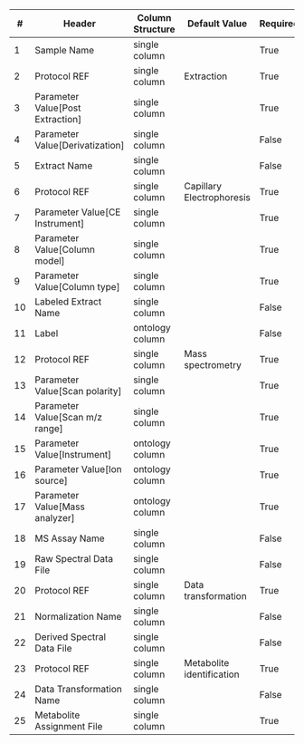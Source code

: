 | # |Header  | Column Structure  | Default Value  | Required | Min Length | Max Length |
|---|--------|-------------------|----------------|----------|------------|------------|
| 1 | Sample Name | single column |  | True | 1 | - |
| 2 | Protocol REF | single column | Extraction | True | - | - |
| 3 | Parameter Value[Post Extraction] | single column |  | True | - | - |
| 4 | Parameter Value[Derivatization] | single column |  | False | - | - |
| 5 | Extract Name | single column |  | False | - | - |
| 6 | Protocol REF | single column | Capillary Electrophoresis | True | - | - |
| 7 | Parameter Value[CE Instrument] | single column |  | True | 5 | - |
| 8 | Parameter Value[Column model] | single column |  | True | 1 | - |
| 9 | Parameter Value[Column type] | single column |  | True | 1 | - |
| 10 | Labeled Extract Name | single column |  | False | - | - |
| 11 | Label | ontology column |  | False | - | - |
| 12 | Protocol REF | single column | Mass spectrometry | True | - | - |
| 13 | Parameter Value[Scan polarity] | single column |  | True | 1 | - |
| 14 | Parameter Value[Scan m/z range] | single column |  | True | 1 | - |
| 15 | Parameter Value[Instrument] | ontology column |  | True | 1 | - |
| 16 | Parameter Value[Ion source] | ontology column |  | True | 1 | - |
| 17 | Parameter Value[Mass analyzer] | ontology column |  | True | 1 | - |
| 18 | MS Assay Name | single column |  | False | - | - |
| 19 | Raw Spectral Data File | single column |  | False | - | - |
| 20 | Protocol REF | single column | Data transformation | True | - | - |
| 21 | Normalization Name | single column |  | False | - | - |
| 22 | Derived Spectral Data File | single column |  | False | - | - |
| 23 | Protocol REF | single column | Metabolite identification | True | - | - |
| 24 | Data Transformation Name | single column |  | False | - | - |
| 25 | Metabolite Assignment File | single column |  | True | 1 | - |
